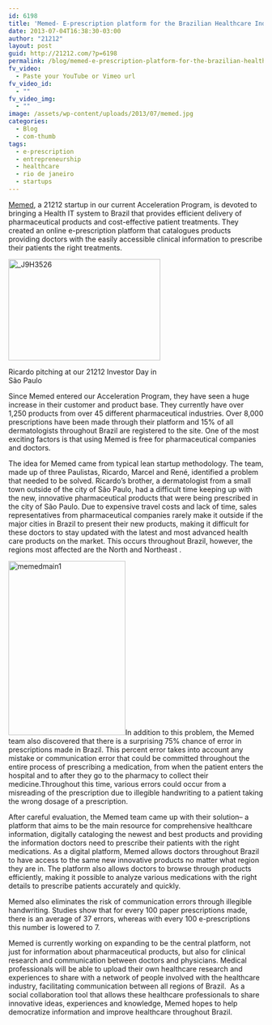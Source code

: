 ```yaml
---
id: 6198
title: 'Memed- E-prescription platform for the Brazilian Healthcare Industry'
date: 2013-07-04T16:38:30-03:00
author: "21212"
layout: post
guid: http://21212.com/?p=6198
permalink: /blog/memed-e-prescription-platform-for-the-brazilian-healthcare-industry/
fv_video:
  - Paste your YouTube or Vimeo url
fv_video_id:
  - ""
fv_video_img:
  - ""
image: /assets/wp-content/uploads/2013/07/memed.jpg
categories:
  - Blog
  - com-thumb
tags:
  - e-prescription
  - entrepreneurship
  - healthcare
  - rio de janeiro
  - startups
---
```

<p dir="ltr">
  <a href="http://memed.com.br/home/">Memed</a>, a 21212 startup in our current Acceleration Program, is devoted to bringing a Health IT system to Brazil that provides efficient delivery of pharmaceutical products and cost-effective patient treatments. They created an online e-prescription platform that catalogues products providing doctors with the easily accessible clinical information to prescribe their patients the right treatments.
</p>

<div id="attachment_6346" style="width: 310px" class="wp-caption alignleft">
  <a href="http://21212.com/assets/wp-content/uploads/2013/07/J9H3526.jpg"><img aria-describedby="caption-attachment-6346" class="size-medium wp-image-6346 " alt="_J9H3526" src="{{ site.url }}/assets/wp-content/uploads/2013/07/J9H3526-300x200.jpg" width="300" height="200" srcset="{{ site.url }}/assets/wp-content/uploads/2013/07/J9H3526-300x200.jpg 300w, {{ site.url }}/assets/wp-content/uploads/2013/07/J9H3526.jpg 1024w" sizes="(max-width: 300px) 100vw, 300px" /></a>

  <p id="caption-attachment-6346" class="wp-caption-text">
    Ricardo pitching at our 21212 Investor Day in São Paulo
  </p>
</div>

Since Memed entered our Acceleration Program, they have seen a huge increase in their customer and product base. They currently have over 1,250 products from over 45 different pharmaceutical industries. Over 8,000 prescriptions have been made through their platform and 15% of all dermatologists throughout Brazil are registered to the site. One of the most exciting factors is that using Memed is free for pharmaceutical companies and doctors.

The idea for Memed came from typical lean startup methodology. The team, made up of three Paulistas, Ricardo, Marcel and René, identified a problem that needed to be solved. Ricardo’s brother, a dermatologist from a small town outside of the city of São Paulo, had a difficult time keeping up with the new, innovative pharmaceutical products that were being prescribed in the city of São Paulo. Due to expensive travel costs and lack of time, sales representatives from pharmaceutical companies rarely make it outside if the major cities in Brazil to present their new products, making it difficult for these doctors to stay updated with the latest and most advanced health care products on the market. This occurs throughout Brazil, however, the regions most affected are the North and Northeast .

[<img class="wp-image-6207 alignright" alt="memedmain1" src="{{ site.url }}/assets/wp-content/uploads/2013/06/memedmain1-688x1024.jpg" width="231" height="344" srcset="{{ site.url }}/assets/wp-content/uploads/2013/06/memedmain1-688x1024.jpg 688w, {{ site.url }}/assets/wp-content/uploads/2013/06/memedmain1-201x300.jpg 201w, {{ site.url }}/assets/wp-content/uploads/2013/06/memedmain1.jpg 1112w" sizes="(max-width: 231px) 100vw, 231px" />](http://21212.com/assets/wp-content/uploads/2013/06/memedmain1.jpg)In addition to this problem, the Memed team also discovered that there is a surprising 75% chance of error in prescriptions made in Brazil. This percent error takes into account any mistake or communication error that could be committed throughout the entire process of prescribing a medication, from when the patient enters the hospital and to after they go to the pharmacy to collect their medicine.Throughout this time, various errors could occur from a misreading of the prescription due to illegible handwriting to a patient taking the wrong dosage of a prescription.

After careful evaluation, the Memed team came up with their solution&#8211; a platform that aims to be the main resource for comprehensive healthcare information, digitally cataloging the newest and best products and providing the information doctors need to prescribe their patients with the right medications. As a digital platform, Memed allows doctors throughout Brazil to have access to the same new innovative products no matter what region they are in. The platform also allows doctors to browse through products efficiently, making it possible to analyze various medications with the right details to prescribe patients accurately and quickly.

Memed also eliminates the risk of communication errors through illegible handwriting. Studies show that for every 100 paper prescriptions made, there is an average of 37 errors, whereas with every 100 e-prescriptions this number is lowered to 7.

Memed is currently working on expanding to be the central platform, not just for information about pharmaceutical products, but also for clinical research and communication between doctors and physicians. Medical professionals will be able to upload their own healthcare research and experiences to share with a network of people involved with the healthcare industry, facilitating communication between all regions of Brazil.  As a social collaboration tool that allows these healthcare professionals to share innovative ideas, experiences and knowledge, Memed hopes to help democratize information and improve healthcare throughout Brazil.

&nbsp;